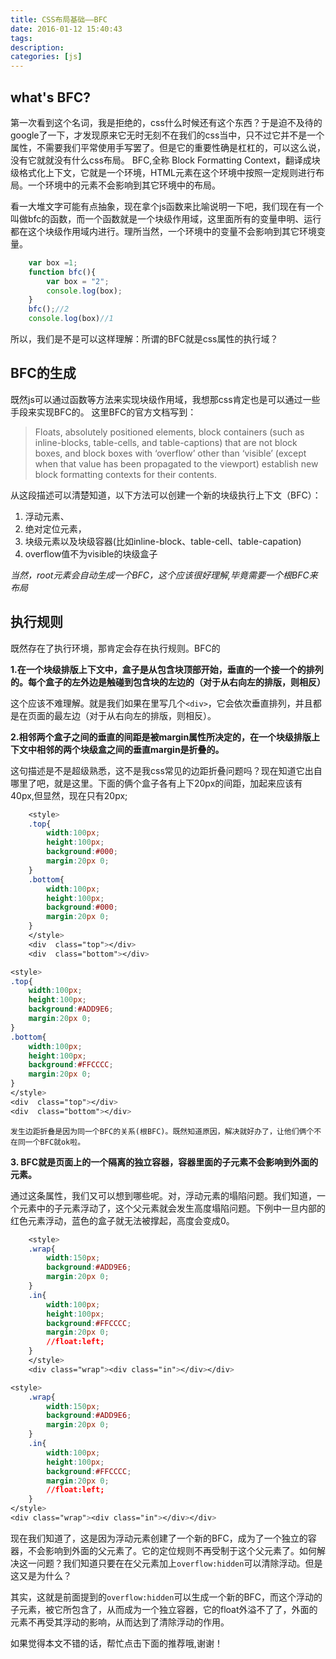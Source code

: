 ```yaml
---
title: CSS布局基础——BFC
date: 2016-01-12 15:40:43
tags:
description:
categories: [js]
---
```


## what's BFC? ##
第一次看到这个名词，我是拒绝的，css什么时候还有这个东西？于是迫不及待的google了一下，才发现原来它无时无刻不在我们的css当中，只不过它并不是一个属性，不需要我们平常使用手写罢了。但是它的重要性确是杠杠的，可以这么说，没有它就就没有什么css布局。
BFC,全称 Block Formatting Context，翻译成块级格式化上下文，它就是一个环境，HTML元素在这个环境中按照一定规则进行布局。一个环境中的元素不会影响到其它环境中的布局。


看一大堆文字可能有点抽象，现在拿个js函数来比喻说明一下吧，我们现在有一个叫做bfc的函数，而一个函数就是一个块级作用域，这里面所有的变量申明、运行都在这个块级作用域内进行。理所当然，一个环境中的变量不会影响到其它环境变量。

```js
	var box =1;
	function bfc(){
		var box = "2";
		console.log(box);
	}
	bfc();//2
	console.log(box)//1
```

所以，我们是不是可以这样理解：所谓的BFC就是css属性的执行域？


## BFC的生成 ##

既然js可以通过函数等方法来实现块级作用域，我想那css肯定也是可以通过一些手段来实现BFC的。
这里BFC的官方文档写到：
> Floats, absolutely positioned elements, block containers (such as inline-blocks, table-cells, and table-captions) that are not block boxes, and block boxes with ‘overflow’ other than ‘visible’ (except when that value has been propagated to the viewport) establish new block formatting contexts for their contents.

从这段描述可以清楚知道，以下方法可以创建一个新的块级执行上下文（BFC）：

1. 浮动元素、
2. 绝对定位元素，
3. 块级元素以及块级容器(比如inline-block、table-cell、table-capation)
4. overflow值不为visible的块级盒子

*当然，root元素会自动生成一个BFC，这个应该很好理解,毕竟需要一个根BFC来布局*


## 执行规则 ##
既然存在了执行环境，那肯定会存在执行规则。BFC的

**1.在一个块级排版上下文中，盒子是从包含块顶部开始，垂直的一个接一个的排列的。每个盒子的左外边是触碰到包含块的左边的（对于从右向左的排版，则相反）**

这个应该不难理解。就是我们如果在<body></body>里写几个`<div>`，它会依次垂直排列，并且都是在页面的最左边（对于从右向左的排版，则相反）。

**2.相邻两个盒子之间的垂直的间距是被margin属性所决定的，在一个块级排版上下文中相邻的两个块级盒之间的垂直margin是折叠的。**

这句描述是不是超级熟悉，这不是我css常见的边距折叠问题吗？现在知道它出自哪里了吧，就是这里。下面的俩个盒子各有上下20px的间距，加起来应该有40px,但显然，现在只有20px;

```css
    <style>
	.top{
    	width:100px;
		height:100px;
		background:#000;
		margin:20px 0;
	}
	.bottom{
		width:100px;
		height:100px;
		background:#000;
		margin:20px 0;
	}
    </style>
    <div  class="top"></div>
    <div  class="bottom"></div>

<style>
.top{
	width:100px;
	height:100px;
	background:#ADD9E6;
	margin:20px 0;
}
.bottom{
	width:100px;
	height:100px;
	background:#FFCCCC;
	margin:20px 0;
}
</style>
<div  class="top"></div>
<div  class="bottom"></div>
```
	发生边距折叠是因为同一个BFC的关系(根BFC)。既然知道原因，解决就好办了，让他们俩个不在同一个BFC就ok啦。
**3. BFC就是页面上的一个隔离的独立容器，容器里面的子元素不会影响到外面的元素。**

通过这条属性，我们又可以想到哪些呢。对，浮动元素的塌陷问题。我们知道，一个元素中的子元素浮动了，这个父元素就会发生高度塌陷问题。下例中一旦内部的红色元素浮动，蓝色的盒子就无法被撑起，高度会变成0。
```css
	<style>
	.wrap{
		width:150px;
		background:#ADD9E6;
		margin:20px 0;
	}
	.in{
		width:100px;
		height:100px;
		background:#FFCCCC;
		margin:20px 0;
		//float:left;
	}
	</style>
	<div class="wrap"><div class="in"></div></div>

<style>
	.wrap{
		width:150px;
		background:#ADD9E6;
		margin:20px 0;
	}
	.in{
		width:100px;
		height:100px;
		background:#FFCCCC;
		margin:20px 0;
		//float:left;
	}
</style>
<div class="wrap"><div class="in"></div></div>
```
现在我们知道了，这是因为浮动元素创建了一个新的BFC，成为了一个独立的容器，不会影响到外面的父元素了。它的定位规则不再受制于这个父元素了。如何解决这一问题？我们知道只要在在父元素加上`overflow:hidden`可以清除浮动。但是这又是为什么？

其实，这就是前面提到的`overflow:hidden`可以生成一个新的BFC，而这个浮动的子元素，被它所包含了，从而成为一个独立容器，它的float外溢不了了，外面的元素不再受其浮动的影响，从而达到了清除浮动的作用。



如果觉得本文不错的话，帮忙点击下面的推荐哦,谢谢！